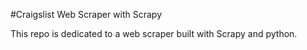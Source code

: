 #Craigslist Web Scraper with Scrapy

This repo is dedicated to a web scraper built with Scrapy and python.